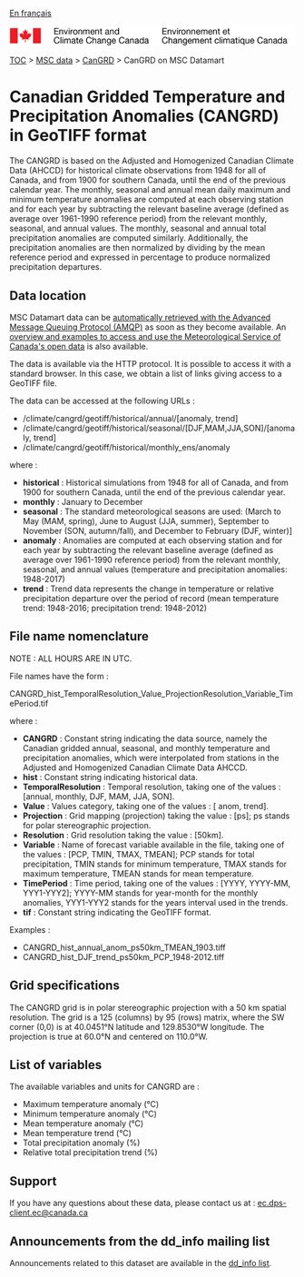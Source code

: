 [En français](readme_cangrd-datamart_fr.md)

![ECCC logo](../../img_eccc-logo.png)

[TOC](../../readme_en.md) > [MSC data](../readme_en.md) > [CanGRD](readme_cangrd_en.md) > CanGRD on MSC Datamart

# Canadian Gridded Temperature and Precipitation Anomalies (CANGRD) in GeoTIFF format

The CANGRD is based on the Adjusted and Homogenized Canadian Climate Data (AHCCD) for historical climate observations from 1948 for all of Canada, and from 1900 for southern Canada, until the end of the previous calendar year. The monthly, seasonal and annual mean daily maximum and minimum temperature anomalies are computed at each observing station and for each year by subtracting the relevant baseline average (defined as average over 1961-1990 reference period) from the relevant monthly, seasonal, and annual values. The monthly, seasonal and annual total precipitation anomalies are computed similarly. Additionally, the precipitation anomalies are then normalized by dividing by the mean reference period and expressed in percentage to produce normalized precipitation departures.

## Data location

MSC Datamart data can be [automatically retrieved with the Advanced Message Queuing Protocol (AMQP)](../../msc-datamart/amqp_en.md) as soon as they become available. An [overview and examples to access and use the Meteorological Service of Canada's open data](../../usage/readme_en.md) is also available.

The data is available via the HTTP protocol. It is possible to access it with a standard browser. In this case, we obtain a list of links giving access to a GeoTIFF file.

The data can be accessed at the following URLs :

* /climate/cangrd/geotiff/historical/annual/[anomaly, trend]
* /climate/cangrd/geotiff/historical/seasonal/[DJF,MAM,JJA,SON]/[anomaly, trend]
* /climate/cangrd/geotiff/historical/monthly_ens/anomaly

where :

* __historical__ : Historical simulations from 1948 for all of Canada, and from 1900 for southern Canada, until the end of the previous calendar year.
* __monthly__ : January to December 
* __seasonal__ : The standard meteorological seasons are used: (March to May (MAM, spring), June to August (JJA, summer),  September to November (SON, autumn/fall), and December to February (DJF, winter)]
* __anomaly__ : Anomalies are computed at each observing station and for each year by subtracting the relevant baseline average (defined as average over 1961-1990 reference period) from the relevant monthly, seasonal, and annual values (temperature and precipitation anomalies: 1948-2017)
* __trend__ : Trend data represents the change in temperature or relative precipitation departure over the period of record (mean temperature trend: 1948-2016; precipitation trend: 1948-2012)

## File name nomenclature 

NOTE : ALL HOURS ARE IN UTC.

File names have the form :

CANGRD_hist_TemporalResolution_Value_ProjectionResolution_Variable_TimePeriod.tif

where :

* __CANGRD__ : Constant string indicating the data source, namely the Canadian gridded annual, seasonal, and monthly temperature and precipitation anomalies, which were interpolated from stations in the Adjusted and Homogenized Canadian Climate Data AHCCD.
* __hist__ : Constant string indicating historical data.
* __TemporalResolution__ : Temporal resolution, taking one of the values : [annual, monthly, DJF, MAM, JJA, SON].
* __Value__ : Values category, taking one of the values :  [ anom, trend].
* __Projection__ : Grid mapping (projection) taking the value : [ps]; ps stands for polar stereographic projection.
* __Resolution__ : Grid resolution taking the value : [50km].
* __Variable__ : Name of forecast variable available in the file, taking one of the values : [PCP, TMIN, TMAX, TMEAN]; PCP stands for total precipitation, TMIN stands for minimum temperature, TMAX stands for maximum temperature, TMEAN stands for mean temperature.
* __TimePeriod__ : Time period, taking one of the values : [YYYY, YYYY-MM, YYY1-YYY2]; YYYY-MM  stands for year-month for the monthly anomalies, YYY1-YYY2 stands for the years interval used in the trends.
* __tif__ : Constant string indicating the GeoTIFF format.

Examples :

* CANGRD_hist_annual_anom_ps50km_TMEAN_1903.tiff
* CANGRD_hist_DJF_trend_ps50km_PCP_1948-2012.tiff

## Grid specifications

The CANGRD grid is in polar stereographic projection with a 50 km spatial resolution. The grid is a 125 (columns) by 95 (rows) matrix, where the SW corner (0,0) is at 40.0451°N latitude and 129.8530°W longitude. The projection is true at 60.0°N and centered on 110.0°W. 

## List of variables

The available variables and units for CANGRD are :

* Maximum temperature anomaly (°C)
* Minimum temperature anomaly (°C)
* Mean temperature anomaly (°C)
* Mean temperature trend (°C)
* Total precipitation anomaly (%)
* Relative total precipitation trend (%)

## Support

If you have any questions about these data, please contact us at : ec.dps-client.ec@canada.ca

## Announcements from the dd_info mailing list 

Announcements related to this dataset are available in the [dd_info list](https://lists.ec.gc.ca/cgi-bin/mailman/listinfo/dd_info).

